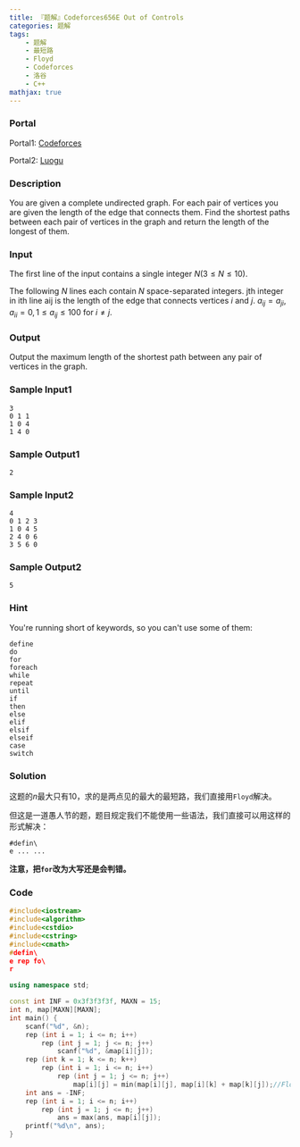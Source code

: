 ```yaml
---
title: 『题解』Codeforces656E Out of Controls
categories: 题解
tags:
    - 题解
    - 最短路
    - Floyd
    - Codeforces
    - 洛谷
    - C++
mathjax: true
---
```


### Portal

Portal1: [Codeforces](http://codeforces.com/problemset/problem/656/E)

Portal2: [Luogu](https://www.luogu.com.cn/problem/CF656E)

<!-- more -->

### Description

You are given a complete undirected graph. For each pair of vertices you are given the length of the edge that connects them. Find the shortest paths between each pair of vertices in the graph and return the length of the longest of them.

### Input

The first line of the input contains a single integer $N (3 \le N \le 10)$.

The following $N$ lines each contain $N$ space-separated integers. jth integer in ith line aij is the length of the edge that connects vertices $i$ and $j$. $a_{ij} = a_{ji}, a_{ii} = 0, 1 \le a_{ij} \le 100$ for $i \ne j$.

### Output

Output the maximum length of the shortest path between any pair of vertices in the graph.

### Sample Input1

```
3
0 1 1
1 0 4
1 4 0
```

### Sample Output1

```
2
```

### Sample Input2

```
4
0 1 2 3
1 0 4 5
2 4 0 6
3 5 6 0
```

### Sample Output2

```
5
```

### Hint

You're running short of keywords, so you can't use some of them:

```
define
do
for
foreach
while
repeat
until
if
then
else
elif
elsif
elseif
case
switch
```

### Solution

这题的$n$最大只有$10$，求的是两点见的最大的最短路，我们直接用`Floyd`解决。

但这是一道愚人节的题，题目规定我们不能使用一些语法，我们直接可以用这样的形式解决：

```
#defin\
e ... ...
```

**注意，把`for`改为大写还是会判错。**

### Code

```cpp
#include<iostream>
#include<algorithm>
#include<cstdio>
#include<cstring>
#include<cmath>
#defin\
e rep fo\
r

using namespace std;

const int INF = 0x3f3f3f3f, MAXN = 15;
int n, map[MAXN][MAXN];
int main() {
    scanf("%d", &n);
    rep (int i = 1; i <= n; i++)
        rep (int j = 1; j <= n; j++)
            scanf("%d", &map[i][j]);
    rep (int k = 1; k <= n; k++)
        rep (int i = 1; i <= n; i++)
            rep (int j = 1; j <= n; j++)
                map[i][j] = min(map[i][j], map[i][k] + map[k][j]);//Floyd
    int ans = -INF;
    rep (int i = 1; i <= n; i++)
        rep (int j = 1; j <= n; j++)
            ans = max(ans, map[i][j]);
    printf("%d\n", ans);
}
```